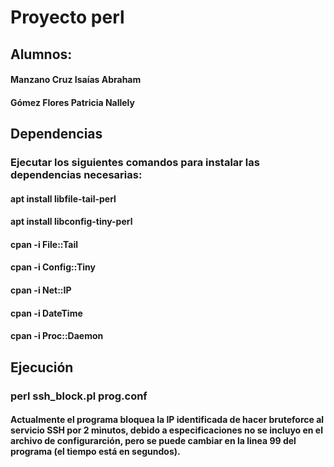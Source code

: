 # Proyecto perl  
## Alumnos:  
#### Manzano Cruz Isaías Abraham  
#### Gómez Flores Patricia Nallely  
## Dependencias  
### Ejecutar los siguientes comandos para instalar las dependencias necesarias:  
#### apt install libfile-tail-perl  
#### apt install libconfig-tiny-perl  
#### cpan -i File::Tail  
#### cpan -i Config::Tiny  
#### cpan -i Net::IP  
#### cpan -i DateTime  
#### cpan -i Proc::Daemon  
## Ejecución  
### perl ssh_block.pl prog.conf  

#### Actualmente el programa bloquea la IP identificada de hacer bruteforce al servicio SSH por 2 minutos, debido a especificaciones no se incluyo en el archivo de configurarción, pero se puede cambiar en la linea 99 del programa (el tiempo está en segundos).  
